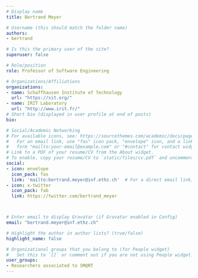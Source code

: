 ```yaml
---
# Display name
title: Bertrand Meyer

# Username (this should match the folder name)
authors:
- bertrand

# Is this the primary user of the site?
superuser: false

# Role/position
role: Professor of Software Engineering

# Organizations/Affiliations
organizations:
- name: Schaffhausen Institute of Technology
  url: "https://sit.org/"
- name: IRIT Laboratory
  url: "http://www.irit.fr/"
# Short bio (displayed in user profile at end of posts)
bio: 

# Social/Academic Networking
# For available icons, see: https://sourcethemes.com/academic/docs/page-builder/#icons
#   For an email link, use "fas" icon pack, "envelope" icon, and a link in the
#   form "mailto:your-email@example.com" or "#contact" for contact widget.
# Link to a PDF of your resume/CV from the About widget.
# To enable, copy your resume/CV to `static/files/cv.pdf` and uncomment the lines below.
social:
- icon: envelope
  icon_pack: fas
  link: 'mailto:bertrand.meyer@inf.ethz.ch'  # For a direct email link, use "mailto:test@example.org".
- icon: x-twitter
  icon_pack: fab
  link: https://twitter.com/bertrand_meyer



# Enter email to display Gravatar (if Gravatar enabled in Config)
email: "bertrand.meyer@inf.ethz.ch"

# Highlight the author in author lists? (true/false)
highlight_name: false

# Organizational groups that you belong to (for People widget)
#   Set this to `[]` or comment out if you are not using People widget.
user_groups:
- Researchers associated to SM@RT
---
```

